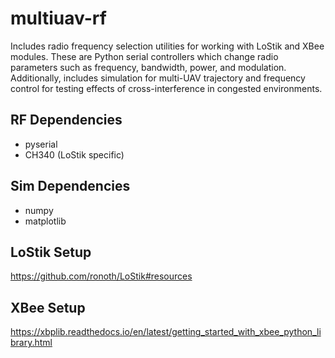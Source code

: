 # multiuav-rf

Includes radio frequency selection utilities for working with LoStik and XBee modules. These are Python serial controllers which change radio parameters such as frequency, bandwidth, power, and modulation. Additionally, includes simulation for multi-UAV trajectory and frequency control for testing effects of cross-interference in congested environments.

## RF Dependencies
- pyserial
- CH340 (LoStik specific)

## Sim Dependencies
- numpy
- matplotlib

## LoStik Setup
https://github.com/ronoth/LoStik#resources

## XBee Setup
https://xbplib.readthedocs.io/en/latest/getting_started_with_xbee_python_library.html
